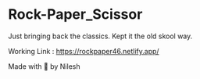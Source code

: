 # Rock-Paper_Scissor
Just bringing back the classics.
Kept it the old skool way.

Working Link : https://rockpaper46.netlify.app/

Made with 💖 by Nilesh
